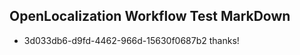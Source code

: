 ## OpenLocalization Workflow Test MarkDown
* 3d033db6-d9fd-4462-966d-15630f0687b2 thanks!

<!--HONumber=Jan17_HO1-->



